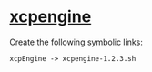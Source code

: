 # [xcpengine](https://hpc.nih.gov/apps/xcpengine.html)

Create the following symbolic links:
```
xcpEngine -> xcpengine-1.2.3.sh
```
